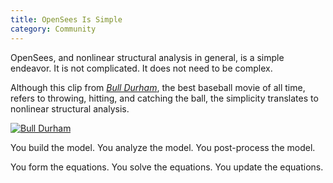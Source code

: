 ```yaml
---
title: OpenSees Is Simple
category: Community
---
```


OpenSees, and nonlinear structural analysis in general, is a simple endeavor. It is not complicated. It does not need to be complex.

Although this clip from [_Bull Durham_](https://en.wikipedia.org/wiki/Bull_Durham), the best baseball movie of all time, refers to throwing, hitting, and catching the ball, the simplicity translates to nonlinear structural analysis.

[![Bull Durham](http://img.youtube.com/vi/PhML1WAGkCs/0.jpg)](http://www.youtube.com/watch?v=PhML1WAGkCs "Bull Durham")

You build the model. You analyze the model. You post-process the model.

You form the equations. You solve the equations. You update the equations.
